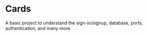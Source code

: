 # Cards
A basic project to understand the sign-in/signup, database, ports, authentication, and many more.
